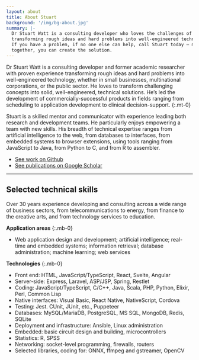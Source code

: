 ```yaml
---
layout: about
title: About Stuart
background: '/img/bg-about.jpg'
summary: |-
  Dr Stuart Watt is a consulting developer who loves the challenges of
  transforming rough ideas and hard problems into well-engineered technology. 
  If you have a problem, if no one else can help, call Stuart today — maybe 
  together, you can create the solution.
---
```


Dr Stuart Watt is a consulting developer and former academic researcher with
proven experience transforming rough ideas and hard problems into
well-engineered technology, whether in small businesses, multinational
corporations, or the public sector. He loves to transform challenging concepts
into solid, well-engineered, technical solutions. He’s led the development of
commercially-successful products in fields ranging from scheduling to
application development to clinical decision-support. 
{:.mt-0}

Stuart is a skilled mentor and communicator with experience leading both
research and development teams. He particularly enjoys empowering a team with
new skills. His breadth of technical expertise ranges from artificial
intelligence to the web, from databases to interfaces, from embedded systems to
browser extensions, using tools ranging from JavaScript to Java, from Python to
C, and from R to assembler. 

* [See work on Github](https://github.com/morungos)
* [See publications on Google Scholar](https://scholar.google.com/citations?user=WDMjFKEAAAAJ&hl=en)

---

## Selected technical skills

Over 30 years experience developing and consulting across a wide range of
business sectors, from telecommunications to energy, from finance to the
creative arts, and from technology services to education.

**Application areas**
{:.mb-0}

- Web application design and development; artificial intelligence; real-time and
  embedded systems; information retrieval; database administration; machine
  learning; web services

**Technologies**
{:.mb-0}

- Front end: HTML, JavaScript/TypeScript, React, Svelte, Angular
- Server-side: Express, Laravel, ASP/JSP, Spring, Restlet
- Coding: JavaScript/TypeScript, C/C++, Java, Scala, PHP, Python, Elixir, Perl, Common Lisp
- Native interfaces: Visual Basic, React Native, NativeScript, Cordova
- Testing: Jest. CUnit, JUnit, etc., Puppeteer
- Databases: MySQL/MariaDB, PostgreSQL, MS SQL, MongoDB, Redis, SQLite
- Deployment and infrastructure: Ansible, Linux administration
- Embedded: basic circuit design and building, microcontrollers
- Statistics: R, SPSS
- Networking: socket-level programming, firewalls, routers
- Selected libraries, coding for: ONNX, ffmpeg and gstreamer, OpenCV
